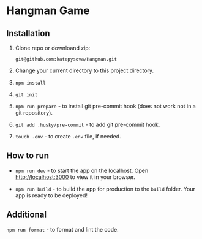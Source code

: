 # Hangman Game

## Installation

1. Clone repo or downloand zip:

   `git@github.com:katepysova/Hangman.git`

2. Change your current directory to this project directory.

3. `npm install`

4. `git init`

5. `npm run prepare` - to install git pre-commit hook (does not work not in a git repository).

6. `git add .husky/pre-commit` - to add git pre-commit hook.

7. `touch .env` - to create `.env` file, if needed.

## How to run

- `npm run dev` - to start the app on the localhost. Open [http://localhost:3000](http://localhost:3000) to view it in your browser.

- `npm run build` - to build the app for production to the `build` folder.
  Your app is ready to be deployed!

## Additional

`npm run format` - to format and lint the code.
